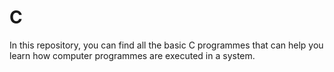 # C
In this repository, you can find all the basic C programmes that can help you learn how computer programmes are executed in a system.
